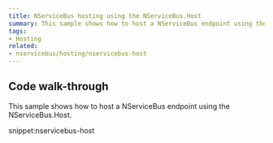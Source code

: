 ```yaml
---
title: NServiceBus hosting using the NServiceBus.Host
summary: This sample shows how to host a NServiceBus endpoint using the NServiceBus.Host.
tags:
- Hosting
related:
- nservicebus/hosting/nservicebus-host
---
```


## Code walk-through

This sample shows how to host a NServiceBus endpoint using the NServiceBus.Host.

snippet:nservicebus-host
